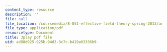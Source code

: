 ```yaml
---
content_type: resource
description: ''
file: null
file_location: /coursemedia/8-851-effective-field-theory-spring-2013/ad88d925925b94d33c7cb419a63336b9_TcNXre5Ea6Y.pdf
file_type: application/pdf
resourcetype: Document
title: 3play pdf file
uid: ad88d925-925b-94d3-3c7c-b419a63336b9
---
```

